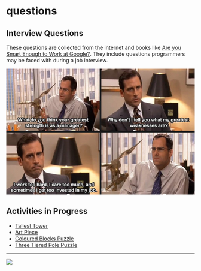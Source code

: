 # questions

<style>@import url("//readme.codeadam.ca/readme.css");</style>

## Interview Questions

These questions are collected from the internet and books like [Are you Smart Enough to Work at Google?](https://www.indigo.ca/en-ca/are-you-smart-enough-to-work-at-google/9780316099981.html). They include questions programmers may be faced with during a job interview. 

![Greatest Weakness](images/greatest-weakness.jpg)


## Activities in Progress

- [Tallest Tower](tower)
- [Art Piece](/art)
- [Coloured Blocks Puzzle](/blocks)
- [Three Tiered Pole Puzzle](/pole)

---

<a href="https://codeadam.ca">
<img src="https://cdn.codeadam.ca/images@1.0.0/codeadam-logo-coloured-horizontal.png" width="100">
</a>
